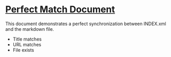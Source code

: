 # [Perfect Match Document](https://example.com/perfect-match)

This document demonstrates a perfect synchronization between INDEX.xml and the markdown file.

- Title matches
- URL matches
- File exists
